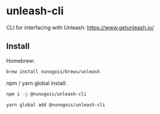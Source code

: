 # unleash-cli

CLI for interfacing with Unleash: https://www.getunleash.io/

## Install

Homebrew:
  
  ```bash
  brew install nunogois/brews/unleash
  ```

npm / yarn global install:
  
  ```bash
  npm i -g @nunogois/unleash-cli
  ```

  ```bash
  yarn global add @nunogois/unleash-cli
  ```